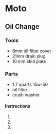 # Moto


## Oil Change 

### Tools

- 8mm oil filter cover
- 21mm drain plug
- 10 mm skid plate


### Parts

- 1.7 quarts 15w-50
- oil filter 
- crush washer


#### Instructions

1. 

2. 

3. 



